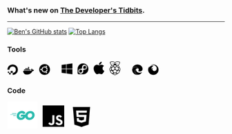 ### What's new on [The Developer's Tidbits][tdt].

<!-- BLOG-POST-LIST:START -->
<!-- BLOG-POST-LIST:END -->

---

[![Ben's GitHub stats](https://github-readme-stats.vercel.app/api?username=bengarrett&count_private=true&show_icons=true&layout=compact&hide_title=true)](https://github.com/anuraghazra/github-readme-stats) [![Top Langs](https://github-readme-stats.vercel.app/api/top-langs/?username=bengarrett&layout=compact)](https://github.com/anuraghazra/github-readme-stats)

### Tools

[<img alt="I host with Digital Ocean" width="25px" src="https://raw.githubusercontent.com/bengarrett/bengarrett/master/svg/digital-ocean.svg" />][digitalocean] &nbsp;
[<img alt="I host with Docker containers" width="25px" src="https://raw.githubusercontent.com/bengarrett/bengarrett/master/svg/docker.svg" />][docker] &nbsp;
[<img alt="I host on Ubuntu Server" width="25px" src="https://raw.githubusercontent.com/bengarrett/bengarrett/master/svg/ubuntu.svg" />][ubuntu] &nbsp; &nbsp; &nbsp;
[<img alt="I use Windows 10 as my daily driver." width="25px" src="https://raw.githubusercontent.com/bengarrett/bengarrett/master/svg/windows.svg" />][windows] &nbsp;
[<img alt="I use Fedora Desktop as my secondary system." width="25px" src="https://raw.githubusercontent.com/bengarrett/bengarrett/master/svg/fedora.svg" />][fedora] &nbsp;
[<img alt="I use macOS while mobile." width="25px" src="https://raw.githubusercontent.com/bengarrett/bengarrett/master/svg/apple.svg" />][apple] &nbsp;
[<img alt="I blog about the Raspberry Pi" width="25px" src="https://raw.githubusercontent.com/bengarrett/bengarrett/master/svg/raspberry-pi.svg" />][raspberry-pi] &nbsp; &nbsp; &nbsp;
[<img alt="Edge is my primary browser" width="25px" src="https://raw.githubusercontent.com/bengarrett/bengarrett/master/svg/edge.svg" />][edge] &nbsp;
[<img alt="Firefox is my development browser" width="25px" src="https://raw.githubusercontent.com/bengarrett/bengarrett/master/svg/firefox.svg" />][firefox]

### Code

[<img alt="Go is my language of choice" width="70px" src="https://raw.githubusercontent.com/bengarrett/bengarrett/master/svg/Go-Logo_Aqua.svg" />][go] &nbsp;
[<img alt="I develope in native JS" width="50px" src="https://raw.githubusercontent.com/bengarrett/bengarrett/master/svg/js.svg" />][js] &nbsp; &nbsp;
[<img alt="I develope with HTML5" width="40px" src="https://raw.githubusercontent.com/bengarrett/bengarrett/master/svg/html5.svg" />][html]

[digitalocean]: https://m.do.co/c/a9270bdb9e74
[docker]: https://www.docker.com
[edge]: https://www.microsoft.com/en-us/edge
[fedora]: https://getfedora.org
[firefox]: https://www.mozilla.org/en-US/firefox
[go]: https://go.dev/
[html]: https://developer.mozilla.org/en-US/docs/Web/html
[js]: https://developer.mozilla.org/en-US/docs/Web/javascript
[raspberry-pi]: https://www.raspberrypi.org
[tdt]: https://devtidbits.com
[ubuntu]: https://ubuntu.com/server
[windows]: https://www.microsoft.com/en-au/windows
[apple]: https://www.apple.com
